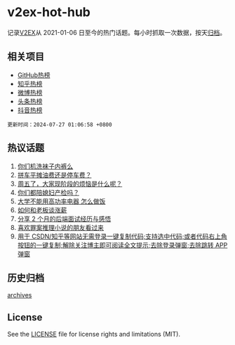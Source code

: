 # v2ex-hot-hub

 记录[V2EX](https://www.v2ex.com/)从 2021-01-06 日至今的热门话题。每小时抓取一次数据，按天[归档](archives)。
 
 ## 相关项目

- [GitHub热榜](https://github.com/snaildev/github-hot-hub)
- [知乎热榜](https://github.com/snaildev/zhihu-hot-hub)
- [微博热榜](https://github.com/snaildev/weibo-hot-hub)
- [头条热榜](https://github.com/snaildev/toutiao-hot-hub)
- [抖音热榜](https://github.com/snaildev/douyin-hot-hub)


 `更新时间：2024-07-27 01:06:58 +0800`

## 热议话题

1. [你们机洗袜子内裤么](https://www.v2ex.com/t/1060274)
1. [拼车平摊油费还是停车费？](https://www.v2ex.com/t/1060311)
1. [周五了，大家现阶段的烦恼是什么呢？](https://www.v2ex.com/t/1060360)
1. [你们都陪媳妇产检吗？](https://www.v2ex.com/t/1060318)
1. [大学不能用高功率电器 怎么做饭](https://www.v2ex.com/t/1060192)
1. [如何和老板谈涨薪](https://www.v2ex.com/t/1060166)
1. [分享 2 个月的后端面试经历与感悟](https://www.v2ex.com/t/1060319)
1. [喜欢罪案推理小说的朋友看过来](https://www.v2ex.com/t/1060201)
1. [用于 CSDN/知乎等网站无需登录一键复制代码;支持选中代码;或者代码右上角按钮的一键复制;解除关注博主即可阅读全文提示;去除登录弹窗;去除跳转 APP 弹窗](https://www.v2ex.com/t/1060189)

## 历史归档

[archives](archives)

## License

See the [LICENSE](LICENSE) file for license rights and limitations (MIT).
